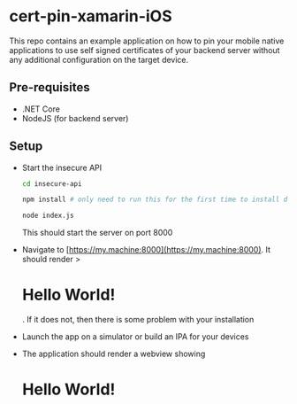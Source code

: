 # cert-pin-xamarin-iOS

This repo contains an example application on how to pin your mobile native applications to use self signed certificates of your backend server without any additional configuration on the target device.

## Pre-requisites

* .NET Core
* NodeJS (for backend server)

## Setup

* Start the insecure API
	```sh
	cd insecure-api

	npm install # only need to run this for the first time to install dependencies
	
	node index.js
	```
	This should start the server on port 8000

* Navigate to [https://my.machine:8000](https://my.machine:8000). It should render ><h1>Hello World!</h1>. If it does not, then there is some problem with your installation

* Launch the app on a simulator or build an IPA for your devices

* The application should render a webview showing <h1>Hello World!</h1>

